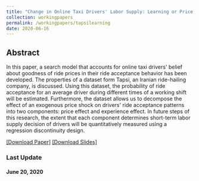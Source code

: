 ```yaml
---
title: "Change in Online Taxi Drivers' Labor Supply: Learning or Price Effect? Evidence from Tapsi."
collection: workingpapers
permalink: /workingpapers/tapsilearning
date: 2020-06-16
---
```


## Abstract

In this paper, a search model that accounts for online taxi drivers' belief about goodness of ride prices in their ride acceptance behavior has been developed. The properties of a dataset form Tapsi, an Iranian ride-hailing company, is discussed. Using this dataset, the probability of ride acceptance for an average driver during different times of a working shift will be estimated. Furthermore, the dataset allows us to decompose the effect of an exogenous price shock on drivers' ride acceptance patterns into two components: price effect and experience effect. In future steps of this research, the extent that each component determines short-term labor supply decision of drivers will be quantitatively measured using a regression discontinuity design.

[[Download Paper]](https://www.dropbox.com/s/mhjpx8tllksucic/Peyman%20Shahidi%20-%20Thesis.pdf?dl=0)
[[Download Slides]](https://www.dropbox.com/s/2btm18pmsp6ieqx/Proposal%20Presentation.pdf?dl=0)

### Last Update
#### June 20, 2020
